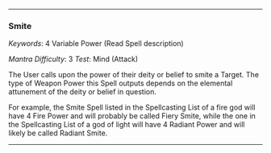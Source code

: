 ___

### Smite

*Keywords*: 4 Variable Power (Read Spell description)

*Mantra Difficulty*: 3
*Test*: Mind (Attack)

The User calls upon the power of their deity or belief to smite a Target. The type of Weapon Power this Spell outputs depends on the elemental attunement of the deity or belief in question.

For example, the Smite Spell listed in the Spellcasting List of a fire god will have 4 Fire Power and will probably be called Fiery Smite, while the one in the Spellcasting List of a god of light will have 4 Radiant Power and will likely be called Radiant Smite.

___